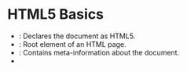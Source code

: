 # HTML5 Basics
- <!DOCTYPE html>: Declares the document as HTML5.
- <html>: Root element of an HTML page.
- <head>: Contains meta-information about the document.
- <title>: Specifies the title shown in browser tabs.
- <body>: Contains the visible page content.

# Semantic Elements
- <header>: Represents introductory content or navigation.
- <nav>: Defines navigation links.
- <main>: Contains the dominant content of the document.
- <article>: Self-contained composition (blog post, news story).
- <section>: Thematic grouping of content.
- <aside>: Content indirectly related to main content (sidebars).
- <footer>: Contains footer information (author, copyright).

# Text Formatting
- <h1> to <h6>: Heading levels (h1 most important).
- <p>: Paragraph element.
- <br>: Line break (void element).
- <hr>: Thematic break (horizontal rule).
- <strong>: Important text (typically bold).
- <em>: Emphasized text (typically italic).
- <mark>: Highlighted text.
- <small>: Side comments (small print).
- <time>: Represents time/date (machine-readable).

# Links & Media
- <a>: Anchor element for hyperlinks (href attribute).
- <img>: Embeds images (src, alt attributes required).
- <video>: Embeds video content.
- <audio>: Embeds audio content.
- <source>: Specifies media resources for video/audio.
- <figure>: Self-contained content (images, diagrams).
- <figcaption>: Caption for <figure>.

# Lists
- <ul>: Unordered (bulleted) list.
- <ol>: Ordered (numbered) list.
- <li>: List item.
- <dl>: Description list.
- <dt>: Description term.
- <dd>: Description details.

# Tables
- <table>: Creates a table.
- <thead>: Groups header content in table.
- <tbody>: Groups body content in table.
- <tfoot>: Groups footer content in table.
- <tr>: Table row.
- <th>: Table header cell.
- <td>: Table data cell.
- <caption>: Table title/description.

# Forms
- <form>: Container for form elements.
- <input>: Form input field (type attribute defines kind).
- <textarea>: Multi-line text input.
- <select>: Drop-down list.
- <option>: Option in drop-down list.
- <label>: Label for form elements.
- <button>: Clickable button.
- <fieldset>: Groups related form elements.
- <legend>: Caption for <fieldset>.
- <datalist>: Predefined options for input.
- <output>: Result of calculation.

# Input Types
- text: Single-line text input.
- password: Masked text input.
- email: Email address input.
- url: URL input.
- number: Numeric input.
- range: Slider control.
- date: Date picker.
- time: Time input.
- color: Color picker.
- checkbox: Multiple selection.
- radio: Single selection from options.
- file: File upload.
- submit: Form submission button.
- reset: Resets form fields.

# Global Attributes
- class: Space-separated list of classes.
- id: Unique identifier for element.
- style: Inline CSS styling.
- title: Additional information (tooltip).
- data-*: Custom data attributes.
- hidden: Hides element from display.
- contenteditable: Makes element editable.
- draggable: Specifies if element is draggable.

# HTML5 APIs
- Canvas API: Drawing graphics via JavaScript.
- Geolocation API: Gets user's geographical position.
- Web Storage: localStorage and sessionStorage.
- Web Workers: Runs scripts in background.
- WebSockets: Full-duplex communication.
- Drag and Drop: Native drag-and-drop interface.
- History API: Manipulates browser history.
- File API: Handles file uploads and manipulation.

# Best Practices
- Semantic markup: Use proper elements for content.
- Accessibility: Include alt text, ARIA attributes.
- Responsive design: Use viewport meta tag.
- Validation: Ensure valid HTML markup.
- Performance: Minimize DOM elements.
- SEO: Use proper semantic structure.
- Progressive enhancement: Basic functionality for all browsers.
